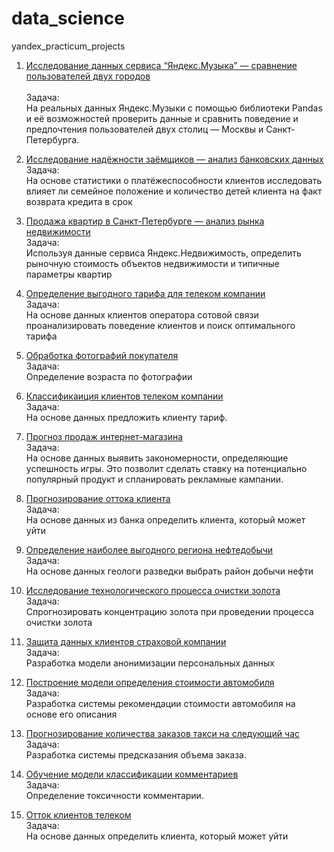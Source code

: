 # data_science
yandex_practicum_projects
1. [Исследование данных сервиса “Яндекс.Музыка” — сравнение пользователей двух городов](Яндекс.Музыка.ipynb)  
  <br> Задача:<br>
          На реальных данных Яндекс.Музыки c помощью библиотеки Pandas и её возможностей проверить данные и сравнить поведение и предпочтения     пользователей       двух столиц — Москвы и Санкт-Петербурга.

2. [Исследование надёжности заёмщиков — анализ банковских данных](Исследование_надёжности_заёмщиков.ipynb) 
   <br> Задача:<br>
      На основе статистики о платёжеспособности клиентов исследовать влияет ли семейное положение и количество детей клиента на факт возврата кредита в срок
3. [Продажа квартир в Санкт-Петербурге — анализ рынка недвижимости](Исследование_объявлений_о_продаже_квартир.ipynb)
   <br> Задача:<br>
      Используя данные сервиса Яндекс.Недвижимость, определить рыночную стоимость объектов недвижимости и типичные параметры квартир
4. [Определение выгодного тарифа для телеком компании](Определение_перспективного_тарифа_для_телеком-компании.ipynb)
    <br>Задача:<br>
      На основе данных клиентов оператора сотовой связи проанализировать поведение клиентов и поиск оптимального тарифа
5. [Обработка фотографий покупателя](Определение_возраста_покупателей.ipynb)
    <br>Задача:<br>
      Определение возраста по фотографии
6. [Классификаиция клиентов телеком компании](Определение_перспективного_тарифа_для_телеком-компании.ipynb)
    <br>Задача:<br>
      На основе данных предложить клиенту тариф.
7. [Прогноз продаж интернет-магазина](стримчик_прогноз_продаж.ipynb)
    <br>Задача:
      <br>На основе данных выявить закономерности, определяющие успешность игры. Это позволит сделать ставку на потенциально популярный продукт и спланировать рекламные кампании.
8. [Прогнозирование оттока клиента](Отток_клиента_банка.ipynb)
    <br>Задача:
      <br>На основе данных из банка определить клиента, который может уйти
9. [Определение наиболее выгодного региона нефтедобычи](Выбор_локации_для_скважины.ipynb)
   <br> Задача:
      <br>На основе данных геологи разведки выбрать район добычи нефти
10. [Исследование технологического процесса очистки золота](Восстановление_золота_из_руды.ipynb)
   <br> Задача:
      <br>Спрогнозировать концентрацию золота при проведении процесса очистки золота
11. [Защита данных клиентов страховой компании](Защита_персональных_данных_клиентов.ipynb)
    <br>Задача:
      <br>Разработка модели анонимизации персональных данных
12. [Построение модели определения стоимости автомобиля](Определение_стоимости_автомобилей.ipynb)
    <br>Задача:
      <br>Разработка системы рекомендации стоимости автомобиля на основе его описания
13. [Прогнозирование количества заказов такси на следующий час](Прогнозирование_заказов_такси.ipynb)
    <br>Задача:
      <br>Разработка системы предсказания объема заказа.
14. [Обучение модели классификации комментариев](классификация_комментарии.ipynb)
    <br>Задача:
      <br>Определение токсичности комментарии.
15. [Отток клиентов телеком](отток_клиентов_телеком.ipynb)
    <br>Задача:
       <br>На основе данных определить клиента, который может уйти



